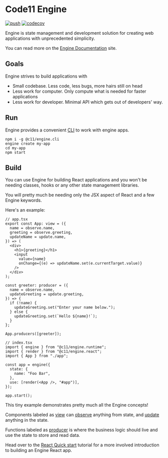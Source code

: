 # Code11 Engine

[![push](https://github.com/code11/engine/workflows/CI/badge.svg?branch=master&event=push)](https://github.com/code11/engine/actions)
[![codecov](https://codecov.io/gh/code11/engine/branch/master/graph/badge.svg?token=K3UZLXWOEK)](https://codecov.io/gh/code11/engine)

Engine is state management and development solution for creating web applications with unprecedented simplicity.

You can read more on the [Engine Documentation](https://code11.github.io/engine/docs/) site.

## Goals

Engine strives to build applications with

- Small codebase. Less code, less bugs, more hairs still on head
- Less work for computer. Only compute what is needed for faster applications
- Less work for developer. Minimal API which gets out of developers' way.

## Run

Engine provides a convenient [CLI](https://code11.github.io/engine/docs/cli) to
work with engine apps.

```
npm i -g @c11/engine.cli
engine create my-app
cd my-app
npm start
```

## Build

You can use Engine for building React applications and you won't be needing classes, hooks or
any other state management libraries.

You will pretty much be needing only the JSX aspect of React and a few Engine keywords.

Here's an example:

```tsx
// app.tsx
export const App: view = ({
  name = observe.name,
  greeting = observe.greeting,
  updateName = update.name,
}) => (
  <div>
    <h1>{greeting}</h1>
    <input
      value={name}
      onChange={(e) => updateName.set(e.currentTarget.value)}
    />
  </div>
);

const greeter: producer = ({
  name = observe.name,
  updateGreeting = update.greeting,
}) => {
  if (!name) {
    updateGreeting.set("Enter your name below.");
  } else {
    updateGreeting.set(`Hello ${name}!`);
  }
};

App.producers([greeter]);
```

```tsx
// index.tsx
import { engine } from "@c11/engine.runtime";
import { render } from "@c11/engine.react";
import { App } from "./app";

const app = engine({
  state: {
    name: "Foo Bar",
  },
  use: [render(<App />, "#app")],
});

app.start();
```

This tiny example demonstrates pretty much all the Engine concepts!

Components labeled as [view](https://code11.github.io/engine/docs/api/view) can
[observe](https://code11.github.io/engine/docs/api/observe) anything from state,
and [update](https://code11.github.io/engine/docs/api/update) anything in the
state.

Functions labeled as
[producer](https://code11.github.io/engine/docs/api/producer) is where the
business logic should live and use the state to store and read data.

Head over to the [React Quick
start](https://code11.github.io/engine/docs/tutorials/react/setup) tutorial for
a more involved introduction to building an Engine React app.

